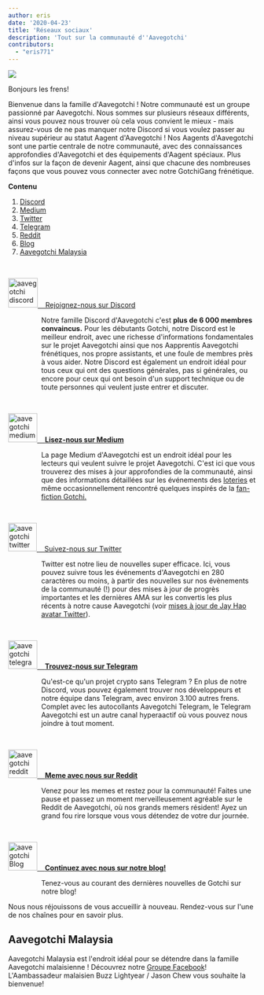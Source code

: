```yaml
---
author: eris
date: '2020-04-23'
title: 'Réseaux sociaux'
description: 'Tout sur la communauté d''Aavegotchi'
contributors:
  - "eris771"
---
```


<div class="headerImageContainer">
<img src="/socialmedia/alfredgotchiwelcome.png" class="headerImage">
<p class="headerImageText">Bonjours les frens!</p>
</div>

Bienvenue dans la famille d'Aavegotchi ! Notre communauté est un groupe passionné par Aavegotchi. Nous sommes sur plusieurs réseaux différents, ainsi vous pouvez nous trouver où cela vous convient le mieux - mais assurez-vous de ne pas manquer notre Discord si vous voulez passer au niveau supérieur au statut Aagent d'Aavegotchi ! Nos Aagents d'Aavegotchi sont une partie centrale de notre communauté, avec des connaissances approfondies d'Aavegotchi et des équipements d'Aagent spéciaux. Plus d'infos sur la façon de devenir Aagent, ainsi que chacune des nombreuses façons que vous pouvez vous connecter avec notre GotchiGang frénétique.

<a name="Discord"></a>

<div class="contentsBox">

**Contenu**

<ol>
<li><a href=#Discord>Discord</a></li>
<li><a href=#Medium>Medium</a></li>
<li><a href=#Twitter>Twitter</a></li>
<li><a href=#Telegram>Telegram</a></li>
<li><a href=#Reddit>Reddit</a></li>
<li><a href=#Blog>Blog</a></li>
<li><a href=#aavegotchi-malaysia>Aavegotchi Malaysia</a></li>
</ol>

</div>

&nbsp;

<a href="https://discord.com/invite/NPwnWB6" target = "_blank"><img src="/socialmedia/discord.png" alt = "aavegotchi discord" width="60" height="60"> &nbsp;&nbsp;&nbsp;Rejoignez-nous sur Discord </a>

<p style="margin-left: 4.8em">Notre famille Discord d'Aavegotchi c'est <b>plus de 6 000 membres convaincus.</b> Pour les débutants Gotchi, notre Discord est le meilleur endroit, avec une richesse d'informations fondamentales sur le projet Aavegotchi ainsi que nos Aapprentis Aavegotchi frénétiques, nos propre assistants, et une foule de membres près à vous aider.  
Notre Discord est également un endroit idéal pour tous ceux qui ont des questions générales, pas si générales, ou encore pour ceux qui ont besoin d'un support technique ou de toute personnes qui veulent juste entrer et discuter. </p>

<a name="Medium"></a>

&nbsp;<a name="Twitter"></a>

<a href="https://aavegotchi.medium.com/" target = "_blank"><img src="/socialmedia/medium.png" alt = "aavegotchi medium" width="59" height="59"> &nbsp;&nbsp;&nbsp;**Lisez-nous sur Medium**</a>

<p style="margin-left: 4.8em">La page Medium d'Aavegotchi est un endroit idéal pour les lecteurs qui veulent suivre le projet Aavegotchi. C'est ici que vous trouverez des mises à jour approfondies de la communauté, 
ainsi que des informations détaillées sur les événements des <a href="https://aavegotchi.medium.com/aavegotchi-raffles-a-frenly-guide-66f624c9bc60">loteries</a> et même occasionnellement rencontré quelques inspirés de la <a href = "https://aavegotchi.medium.com/anon-and-the-green-ticket-5776969b3a69">fan-fiction Gotchi.</a></p>

&nbsp;<a name="Telegram"></a>

<a href="https://twitter.com/aavegotchi" target = "_blank"><img class="socialmedia" src="/socialmedia/twitter.png" alt = "aavegotchi twitter" width="58" height="58"> &nbsp;&nbsp;&nbsp;Suivez-nous sur Twitter</a>

<p style="margin-left: 4.8em">Twitter est notre lieu de nouvelles super efficace. Ici, vous pouvez suivre tous les événements d'Aavegotchi en 280 caractères ou moins, à partir des nouvelles
 sur nos évènements de la communauté (!) pour des mises à jour de progrès importantes et les dernières AMA sur les convertis les plus récents à notre cause Aavegotchi 
(voir <a href=https://twitter.com/aavegotchi/status/1313813072717389824">mises à jour de Jay Hao 
avatar Twitter</a>).</p>

&nbsp;

<a href="https://t.me/aavegotchi" target = "_blank"><img class="socialmedia" src="/socialmedia/telegram.png" alt = "aavegotchi telegram" width="59" height="58"> &nbsp;&nbsp;&nbsp;**Trouvez-nous sur Telegram**</a>

<p style="margin-left: 4.8em">Qu'est-ce qu'un projet crypto sans Telegram ? En plus de notre Discord, vous pouvez également trouver nos développeurs et notre équipe dans Telegram, avec 
environ 3.100 autres frens. Complet avec les autocollants Aavegotchi Telegram, le Telegram Aavegotchi est un autre canal hyperaactif où vous pouvez nous joindre à tout moment. </p>

&nbsp;<a name="Reddit"></a>

<a href="https://www.reddit.com/r/Aavegotchi/" target = "_blank"><img class="socialmedia" src="/socialmedia/reddit.jpg" alt = "aavegotchi reddit" width="59" height="58"> &nbsp;&nbsp;&nbsp;**Meme avec nous sur Reddit**</a>

<p style="margin-left: 4.8em">Venez pour les memes et restez pour la communauté! Faites une pause et passez un moment merveilleusement agréable sur le Reddit de Aavegotchi, où nos grands memers résident! Ayez un grand fou rire lorsque vous vous détendez de votre dur journée.</p>

&nbsp;<a name="Blog"></a>

<a href="https://blog.aavegotchi.com/" target = "_blank"><img class="socialmedia" src="/socialmedia/blog.svg" alt = "aavegotchi Blog" width="59" height="58"> &nbsp;&nbsp;&nbsp;**Continuez avec nous sur notre blog!**</a>

<p style="margin-left: 4.8em">Tenez-vous au courant des dernières nouvelles de Gotchi sur notre blog!</p>

Nous nous réjouissons de vous accueillir à nouveau. Rendez-vous sur l'une de nos chaînes pour en savoir plus.

## Aavegotchi Malaysia

Aavegotchi Malaysia est l'endroit idéal pour se détendre dans la famille Aavegotchi malaisienne ! Découvrez notre [Groupe Facebook](https://www.facebook.com/groups/aavegotchimalaysia)! L'Aambassadeur malaisien Buzz Lightyear / Jason Chew vous souhaite la bienvenue!





